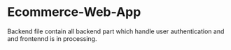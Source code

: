# Ecommerce-Web-App
Backend file contain all backend part which handle user authentication and 
and  frontennd is in processing.
